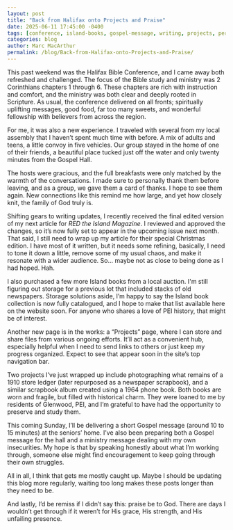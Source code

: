 ```yaml
---
layout: post
title: "Back from Halifax onto Projects and Praise"
date: 2025-06-11 17:45:00 -0400
tags: [conference, island-books, gospel-message, writing, projects, personal]
categories: blog
author: Marc MacArthur
permalink: /blog/Back-from-Halifax-onto-Projects-and-Praise/
---
```


This past weekend was the Halifax Bible Conference, and I came away both refreshed and challenged. The focus of the Bible study and ministry was 2 Corinthians chapters 1 through 6. These chapters are rich with instruction and comfort, and the ministry was both clear and deeply rooted in Scripture. As usual, the conference delivered on all fronts; spiritually uplifting messages, good food, far too many sweets, and wonderful fellowship with believers from across the region.

For me, it was also a new experience. I traveled with several from my local assembly that I haven’t spent much time with before. A mix of adults and teens, a little convoy in five vehicles. Our group stayed in the home of one of their friends, a beautiful place tucked just off the water and only twenty minutes from the Gospel Hall.

<!--more-->

The hosts were gracious, and the full breakfasts were only matched by the warmth of the conversations. I made sure to personally thank them before leaving, and as a group, we gave them a card of thanks. I hope to see them again. New connections like this remind me how large, and yet how closely knit, the family of God truly is.

Shifting gears to writing updates, I recently received the final edited version of my next article for *RED the Island Magazine*. I reviewed and approved the changes, so it’s now fully set to appear in the upcoming issue next month. That said, I still need to wrap up my article for their special Christmas edition. I have most of it written, but it needs some refining, basically, I need to tone it down a little, remove some of my usual chaos, and make it resonate with a wider audience. So... maybe not as close to being done as I had hoped. Hah.

I also purchased a few more Island books from a local auction. I'm still figuring out storage for a previous lot that included stacks of old newspapers. Storage solutions aside, I’m happy to say the Island book collection is now fully catalogued, and I hope to make that list available here on the website soon. For anyone who shares a love of PEI history, that might be of interest.

Another new page is in the works: a “Projects” page, where I can store and share files from various ongoing efforts. It’ll act as a convenient hub, especially helpful when I need to send links to others or just keep my progress organized. Expect to see that appear soon in the site’s top navigation bar.

Two projects I’ve just wrapped up include photographing what remains of a 1910 store ledger (later repurposed as a newspaper scrapbook), and a similar scrapbook album created using a 1964 phone book. Both books are worn and fragile, but filled with historical charm. They were loaned to me by residents of Glenwood, PEI, and I’m grateful to have had the opportunity to preserve and study them.

This coming Sunday, I’ll be delivering a short Gospel message (around 10 to 15 minutes) at the seniors’ home. I’ve also been preparing both a Gospel message for the hall and a ministry message dealing with my own insecurities. My hope is that by speaking honestly about what I’m working through, someone else might find encouragement to keep going through their own struggles.

All in all, I think that gets me mostly caught up. Maybe I should be updating this blog more regularly, waiting too long makes these posts longer than they need to be.

And lastly, I’d be remiss if I didn’t say this: praise be to God. There are days I wouldn’t get through if it weren’t for His grace, His strength, and His unfailing presence.
